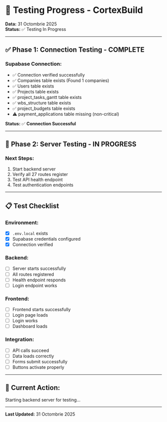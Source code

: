 # 🧪 Testing Progress - CortexBuild

**Data:** 31 Octombrie 2025  
**Status:** ✅ Testing In Progress

---

## ✅ **Phase 1: Connection Testing - COMPLETE**

### **Supabase Connection:**
- ✅ Connection verified successfully
- ✅ Companies table exists (Found 1 companies)
- ✅ Users table exists
- ✅ Projects table exists
- ✅ project_tasks_gantt table exists
- ✅ wbs_structure table exists
- ✅ project_budgets table exists
- ⚠️ payment_applications table missing (non-critical)

**Status:** ✅ **Connection Successful**

---

## 🔄 **Phase 2: Server Testing - IN PROGRESS**

### **Next Steps:**
1. Start backend server
2. Verify all 27 routes register
3. Test API health endpoint
4. Test authentication endpoints

---

## 📋 **Test Checklist**

### **Environment:**
- [x] `.env.local` exists
- [x] Supabase credentials configured
- [x] Connection verified

### **Backend:**
- [ ] Server starts successfully
- [ ] All routes registered
- [ ] Health endpoint responds
- [ ] Login endpoint works

### **Frontend:**
- [ ] Frontend starts successfully
- [ ] Login page loads
- [ ] Login works
- [ ] Dashboard loads

### **Integration:**
- [ ] API calls succeed
- [ ] Data loads correctly
- [ ] Forms submit successfully
- [ ] Buttons activate properly

---

## 🚀 **Current Action:**

Starting backend server for testing...

---

**Last Updated:** 31 Octombrie 2025

